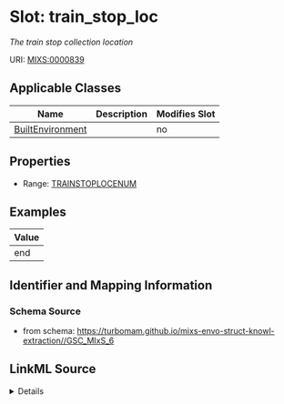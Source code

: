 # Slot: train_stop_loc


_The train stop collection location_



URI: [MIXS:0000839](https://w3id.org/mixs/0000839)



<!-- no inheritance hierarchy -->




## Applicable Classes

| Name | Description | Modifies Slot |
| --- | --- | --- |
[BuiltEnvironment](BuiltEnvironment.md) |  |  no  |







## Properties

* Range: [TRAINSTOPLOCENUM](TRAINSTOPLOCENUM.md)






## Examples

| Value |
| --- |
| end |

## Identifier and Mapping Information







### Schema Source


* from schema: https://turbomam.github.io/mixs-envo-struct-knowl-extraction//GSC_MIxS_6




## LinkML Source

<details>
```yaml
name: train_stop_loc
description: The train stop collection location
title: train stop collection location
notes:
- location
- stop
- train
examples:
- value: end
from_schema: https://turbomam.github.io/mixs-envo-struct-knowl-extraction//GSC_MIxS_6
rank: 1000
slot_uri: MIXS:0000839
multivalued: false
alias: train_stop_loc
domain_of:
- BuiltEnvironment
range: TRAIN_STOP_LOC_ENUM
required: false
recommended: false

```
</details>